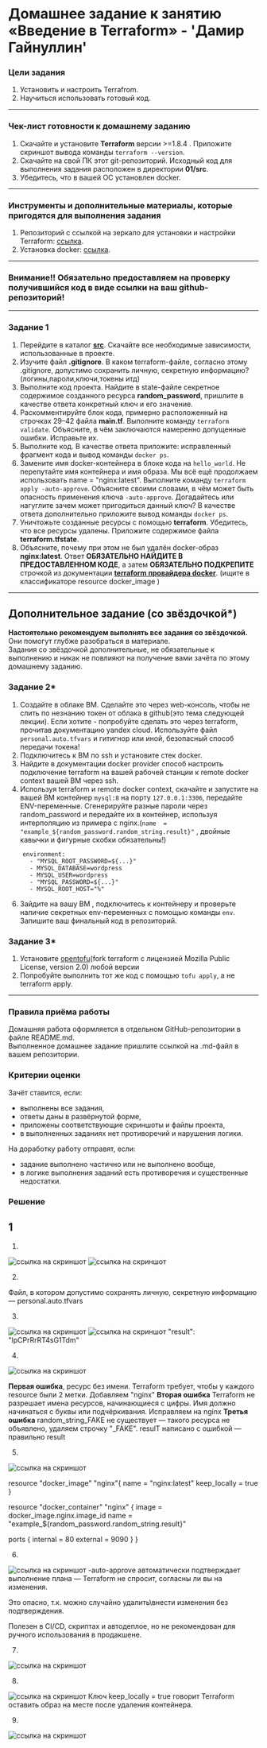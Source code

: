 # Домашнее задание к занятию «Введение в Terraform» - 'Дамир Гайнуллин'

### Цели задания

1. Установить и настроить Terrafrom.
2. Научиться использовать готовый код.

------

### Чек-лист готовности к домашнему заданию

1. Скачайте и установите **Terraform** версии >=1.8.4 . Приложите скриншот вывода команды ```terraform --version```.
2. Скачайте на свой ПК этот git-репозиторий. Исходный код для выполнения задания расположен в директории **01/src**.
3. Убедитесь, что в вашей ОС установлен docker.

------

### Инструменты и дополнительные материалы, которые пригодятся для выполнения задания

1. Репозиторий с ссылкой на зеркало для установки и настройки Terraform: [ссылка](https://github.com/netology-code/devops-materials).
2. Установка docker: [ссылка](https://docs.docker.com/engine/install/ubuntu/). 
------
### Внимание!! Обязательно предоставляем на проверку получившийся код в виде ссылки на ваш github-репозиторий!
------

### Задание 1

1. Перейдите в каталог [**src**](https://github.com/netology-code/ter-homeworks/tree/main/01/src). Скачайте все необходимые зависимости, использованные в проекте. 
2. Изучите файл **.gitignore**. В каком terraform-файле, согласно этому .gitignore, допустимо сохранить личную, секретную информацию?(логины,пароли,ключи,токены итд)
3. Выполните код проекта. Найдите  в state-файле секретное содержимое созданного ресурса **random_password**, пришлите в качестве ответа конкретный ключ и его значение.
4. Раскомментируйте блок кода, примерно расположенный на строчках 29–42 файла **main.tf**.
Выполните команду ```terraform validate```. Объясните, в чём заключаются намеренно допущенные ошибки. Исправьте их.
5. Выполните код. В качестве ответа приложите: исправленный фрагмент кода и вывод команды ```docker ps```.
6. Замените имя docker-контейнера в блоке кода на ```hello_world```. Не перепутайте имя контейнера и имя образа. Мы всё ещё продолжаем использовать name = "nginx:latest". Выполните команду ```terraform apply -auto-approve```.
Объясните своими словами, в чём может быть опасность применения ключа  ```-auto-approve```. Догадайтесь или нагуглите зачем может пригодиться данный ключ? В качестве ответа дополнительно приложите вывод команды ```docker ps```.
8. Уничтожьте созданные ресурсы с помощью **terraform**. Убедитесь, что все ресурсы удалены. Приложите содержимое файла **terraform.tfstate**. 
9. Объясните, почему при этом не был удалён docker-образ **nginx:latest**. Ответ **ОБЯЗАТЕЛЬНО НАЙДИТЕ В ПРЕДОСТАВЛЕННОМ КОДЕ**, а затем **ОБЯЗАТЕЛЬНО ПОДКРЕПИТЕ** строчкой из документации [**terraform провайдера docker**](https://docs.comcloud.xyz/providers/kreuzwerker/docker/latest/docs).  (ищите в классификаторе resource docker_image )


------

## Дополнительное задание (со звёздочкой*)

**Настоятельно рекомендуем выполнять все задания со звёздочкой.** Они помогут глубже разобраться в материале.   
Задания со звёздочкой дополнительные, не обязательные к выполнению и никак не повлияют на получение вами зачёта по этому домашнему заданию. 

### Задание 2*

1. Создайте в облаке ВМ. Сделайте это через web-консоль, чтобы не слить по незнанию токен от облака в github(это тема следующей лекции). Если хотите - попробуйте сделать это через terraform, прочитав документацию yandex cloud. Используйте файл ```personal.auto.tfvars``` и гитигнор или иной, безопасный способ передачи токена!
2. Подключитесь к ВМ по ssh и установите стек docker.
3. Найдите в документации docker provider способ настроить подключение terraform на вашей рабочей станции к remote docker context вашей ВМ через ssh.
4. Используя terraform и  remote docker context, скачайте и запустите на вашей ВМ контейнер ```mysql:8``` на порту ```127.0.0.1:3306```, передайте ENV-переменные. Сгенерируйте разные пароли через random_password и передайте их в контейнер, используя интерполяцию из примера с nginx.(```name  = "example_${random_password.random_string.result}"```  , двойные кавычки и фигурные скобки обязательны!) 
```
    environment:
      - "MYSQL_ROOT_PASSWORD=${...}"
      - MYSQL_DATABASE=wordpress
      - MYSQL_USER=wordpress
      - "MYSQL_PASSWORD=${...}"
      - MYSQL_ROOT_HOST="%"
```

6. Зайдите на вашу ВМ , подключитесь к контейнеру и проверьте наличие секретных env-переменных с помощью команды ```env```. Запишите ваш финальный код в репозиторий.

### Задание 3*
1. Установите [opentofu](https://opentofu.org/)(fork terraform с лицензией Mozilla Public License, version 2.0) любой версии
2. Попробуйте выполнить тот же код с помощью ```tofu apply```, а не terraform apply.
------

### Правила приёма работы

Домашняя работа оформляется в отдельном GitHub-репозитории в файле README.md.   
Выполненное домашнее задание пришлите ссылкой на .md-файл в вашем репозитории.

### Критерии оценки

Зачёт ставится, если:

* выполнены все задания,
* ответы даны в развёрнутой форме,
* приложены соответствующие скриншоты и файлы проекта,
* в выполненных заданиях нет противоречий и нарушения логики.

На доработку работу отправят, если:

* задание выполнено частично или не выполнено вообще,
* в логике выполнения заданий есть противоречия и существенные недостатки. 


### Решение

## 1
1. 
![ссылка на скриншот](https://github.com/Reqroot-pro/devops-netology/blob/main/terraform/01/images/1.png)
![ссылка на скриншот](https://github.com/Reqroot-pro/devops-netology/blob/main/terraform/01/images/2.png)

2. 
Файл, в котором допустимо сохранять личную, секретную информацию  — personal.auto.tfvars

3. 
![ссылка на скриншот](https://github.com/Reqroot-pro/devops-netology/blob/main/terraform/01/images/4.png)
![ссылка на скриншот](https://github.com/Reqroot-pro/devops-netology/blob/main/terraform/01/images/5.png)
"result": "lpCPrRrRT4sG1Tdm"

4. 
![ссылка на скриншот](https://github.com/Reqroot-pro/devops-netology/blob/main/terraform/01/images/6.png)

**Первая ошибка**, ресурс без имени. Terraform требует, чтобы у каждого resource были 2 метки. Добавляем "nginx"
**Вторая ошибка** Terraform не разрешает имена ресурсов, начинающиеся с цифры. Имя должно начинаться с буквы или подчёркивания. Исправляем на nginx
**Третья ошибка** random_string_FAKE не существует — такого ресурса не объявлено, удаляем строчку  "_FAKE". resulT написано с ошибкой — правильно result

5. 
![ссылка на скриншот](https://github.com/Reqroot-pro/devops-netology/blob/main/terraform/01/images/7.png)

resource "docker_image" "nginx"{
  name         = "nginx:latest"
  keep_locally = true
}

resource "docker_container" "nginx" {
  image = docker_image.nginx.image_id
  name  = "example_${random_password.random_string.result}"

  ports {
    internal = 80
    external = 9090
  }
}

6. 
![ссылка на скриншот](https://github.com/Reqroot-pro/devops-netology/blob/main/terraform/01/images/8.png)
-auto-approve автоматически подтверждает выполнение плана — Terraform не спросит, согласны ли вы на изменения.

Это опасно, т.к. можно случайно  удалить\внести изменения без подтверждения.

Полезен в CI/CD, скриптах и автодеплое, но не рекомендован для ручного использования в продакшене.


7. 
![ссылка на скриншот](https://github.com/Reqroot-pro/devops-netology/blob/main/terraform/01/images/9.png)


8. 
![ссылка на скриншот](https://github.com/Reqroot-pro/devops-netology/blob/main/terraform/01/images/10.png)
Ключ keep_locally = true говорит Terraform оставить образ на месте после удаления контейнера.


9. 
![ссылка на скриншот](https://github.com/Reqroot-pro/devops-netology/blob/main/terraform/01/images/11.png)